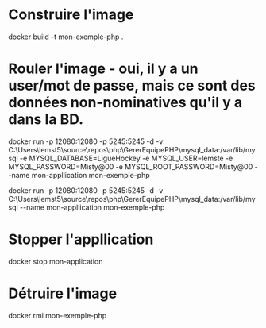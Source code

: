 # Construire l'image
docker build -t mon-exemple-php .

# Rouler l'image - oui, il y a un user/mot de passe, mais ce sont des données non-nominatives qu'il y a dans la BD.
docker run -p 12080:12080 -p 5245:5245 -d -v C:\Users\lemst5\source\repos\php\GererEquipePHP\mysql_data:/var/lib/mysql -e MYSQL_DATABASE=LigueHockey -e MYSQL_USER=lemste -e MYSQL_PASSWORD=Misty@00 -e MYSQL_ROOT_PASSWORD=Misty@00 --name mon-appllication mon-exemple-php

docker run -p 12080:12080 -p 5245:5245 -d -v C:\Users\lemst5\source\repos\php\GererEquipePHP\mysql_data:/var/lib/mysql --name mon-appllication mon-exemple-php

# Stopper l'appllication
docker stop mon-application

# Détruire l'image
docker rmi mon-exemple-php